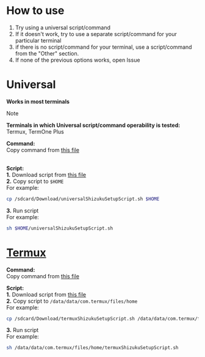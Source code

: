 # How to use
1. Try using a universal script/command
2. If it doesn't work, try to use a separate script/command for your particular terminal
3. if there is no script/command for your terminal, use a script/command from the "Other" section.
4. If none of the previous options works, open Issue

# Universal
**Works in most terminals**
>[!NOTE]
>
>**Terminals in which Universal script/command operability is tested:** Termux, TermOne Plus

**Command:**</br>
Copy command from [this file](/universalShizukuSetupCommand.sh)

</br>**Script:**</br>
**1.** Download script from [this file](universalShizukuSetupScript.sh)
</br>**2.** Copy script to `$HOME`
</br>For example:
```Bash
cp /sdcard/Download/universalShizukuSetupScript.sh $HOME
```
**3.** Run script
</br>For example:
```Bash
sh $HOME/universalShizukuSetupScript.sh
```
# [Termux](https://termux.dev)
**Command:**</br>
Copy command from [this file](/termuxShizukuSetupCommand.sh)</br>

**Script:**</br>
**1.** Download script from [this file](termuxShizukuSetupScript.sh)
</br>**2.** Copy script to `/data/data/com.termux/files/home`
</br>For example:
```Bash
cp /sdcard/Download/termuxShizukuSetupScript.sh /data/data/com.termux/files/home
```
**3.** Run script
</br>For example:
```Bash
sh /data/data/com.termux/files/home/termuxShizukuSetupScript.sh
```
